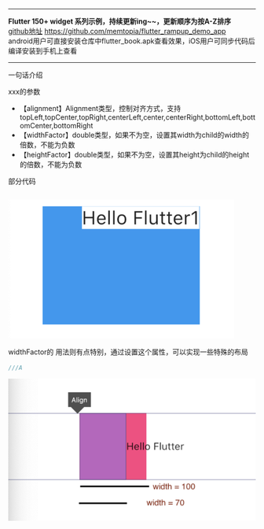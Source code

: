 

---
**Flutter 150+ widget 系列示例，持续更新ing~~，更新顺序为按A-Z排序**<br>
[github地址](https://github.com/memtopia/flutter_rampup_demo_app) https://github.com/memtopia/flutter_rampup_demo_app<br>
android用户可直接安装仓库中flutter_book.apk查看效果，iOS用户可同步代码后编译安装到手机上查看

---


一句话介绍<br>

xxx的参数
* 【alignment】Alignment类型，控制对齐方式，支持topLeft,topCenter,topRight,centerLeft,center,centerRight,bottomLeft,bottomCenter,bottomRight
* 【widthFactor】double类型，如果不为空，设置其width为child的width的倍数，不能为负数
* 【heightFactor】double类型，如果不为空，设置其height为child的height的倍数，不能为负数

部分代码

```dart


```
![Align](https://github.com/memtopia/flutter_rampup/raw/master/images/Align1.png)

widthFactor的 用法则有点特别，通过设置这个属性，可以实现一些特殊的布局

```dart
///A
```
![Align](https://github.com/memtopia/flutter_rampup/raw/master/images/Align2.png)

